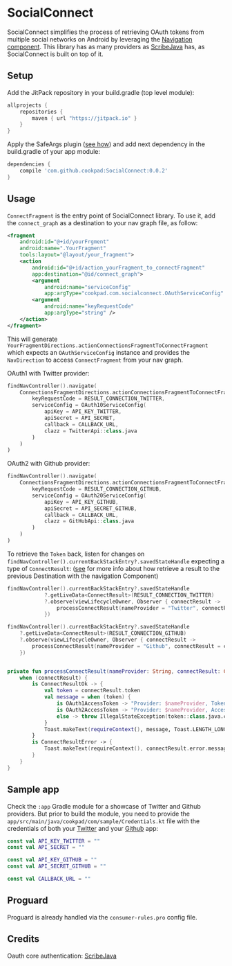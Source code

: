 # SocialConnect
SocialConnect simplifies the process of retrieving OAuth tokens from multiple social networks on Android by leveraging the [Navigation component](https://developer.android.com/guide/navigation/navigation-getting-started). This library has as many providers as [ScribeJava](https://github.com/scribejava/scribejava) has, as SocialConnect is built on top of it.

## Setup
Add the JitPack repository in your build.gradle (top level module):
```gradle
allprojects {
    repositories {
        maven { url "https://jitpack.io" }
    }
}
```

Apply the SafeArgs plugin ([see how](https://developer.android.com/guide/navigation/navigation-pass-data)) and add next dependency in the build.gradle of your app module:
```gradle
dependencies {
    compile 'com.github.cookpad:SocialConnect:0.0.2'
}
```

## Usage
`ConnectFragment` is the entry point of SocialConnect library. To use it, add the `connect_graph` as a destination to your nav graph file, as follow:

```xml
<fragment
    android:id="@+id/yourFrgment"
    android:name=".YourFragment"
    tools:layout="@layout/your_fragment">
    <action
        android:id="@+id/action_yourFragment_to_connectFragment"
        app:destination="@id/connect_graph">
        <argument
            android:name="serviceConfig"
            app:argType="cookpad.com.socialconnect.OAuthServiceConfig" />
        <argument
            android:name="keyRequestCode"
            app:argType="string" />
    </action>
</fragment>
```

This will generate `YourFragmentDirections.actionConnectionsFragmentToConnectFragment` which expects an `OAuthServiceConfig` instance and provides the `NavDirection` to access `ConnectFragment` from your nav graph.

OAuth1 with Twitter provider:

```kotlin
findNavController().navigate(
    ConnectionsFragmentDirections.actionConnectionsFragmentToConnectFragment(
        keyRequestCode = RESULT_CONNECTION_TWITTER,
        serviceConfig = OAuth10ServiceConfig(
            apiKey = API_KEY_TWITTER,
            apiSecret = API_SECRET,
            callback = CALLBACK_URL,
            clazz = TwitterApi::class.java
        )
    )
)
```

OAuth2 with Github provider:

```kotlin
findNavController().navigate(
    ConnectionsFragmentDirections.actionConnectionsFragmentToConnectFragment(
        keyRequestCode = RESULT_CONNECTION_GITHUB,
        serviceConfig = OAuth20ServiceConfig(
            apiKey = API_KEY_GITHUB,
            apiSecret = API_SECRET_GITHUB,
            callback = CALLBACK_URL,
            clazz = GitHubApi::class.java
        )
    )
)
```

To retrieve the `Token` back, listen for changes on `findNavController().currentBackStackEntry?.savedStateHandle` expecting a type of `ConnectResult`: ([see](https://developer.android.com/guide/navigation/navigation-programmatic) for more info about how retrieve a result to the previous Destination with the navigation Component)

```kotlin
findNavController().currentBackStackEntry?.savedStateHandle
            ?.getLiveData<ConnectResult>(RESULT_CONNECTION_TWITTER)
            ?.observe(viewLifecycleOwner, Observer { connectResult ->
                processConnectResult(nameProvider = "Twitter", connectResult = connectResult)
            })

findNavController().currentBackStackEntry?.savedStateHandle
    ?.getLiveData<ConnectResult>(RESULT_CONNECTION_GITHUB)
    ?.observe(viewLifecycleOwner, Observer { connectResult ->
        processConnectResult(nameProvider = "Github", connectResult = connectResult)
    })


private fun processConnectResult(nameProvider: String, connectResult: ConnectResult) {
    when (connectResult) {
        is ConnectResultOk -> {
            val token = connectResult.token
            val message = when (token) {
                is OAuth1AccessToken -> "Provider: $nameProvider, Token: ${token.token} Secret:${token.tokenSecret}"
                is OAuth2AccessToken -> "Provider: $nameProvider, AccessToken: ${token.accessToken}"
                else -> throw IllegalStateException(token::class.java.canonicalName)
            }
            Toast.makeText(requireContext(), message, Toast.LENGTH_LONG).show()
        }
        is ConnectResultError -> {
            Toast.makeText(requireContext(), connectResult.error.message, Toast.LENGTH_LONG).show()
        }
    }
}
```  

## Sample app
Check the `:app` Gradle module for a showcase of Twitter and Github providers. But prior to build the module, you need to provide the `app/src/main/java/cookpad/com/sample/Credentials.kt` file with the credentials of both your [Twitter](https://developer.twitter.com/en/apps) and your [Github](https://docs.github.com/en/developers/apps/creating-a-github-app) app:

```kotlin
const val API_KEY_TWITTER = ""
const val API_SECRET = ""

const val API_KEY_GITHUB = ""
const val API_SECRET_GITHUB = ""

const val CALLBACK_URL = ""
``` 

## Proguard
Proguard is already handled via the `consumer-rules.pro` config file.


## Credits
Oauth core authentication: [ScribeJava](https://github.com/scribejava/scribejava)
